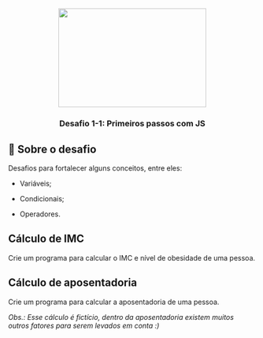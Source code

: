<h1 align="center">

<img src="https://camo.githubusercontent.com/268b1344409fac98c4eeda520482b6910c4ddcba/68747470733a2f2f73746f726167652e676f6f676c65617069732e636f6d2f676f6c64656e2d77696e642f626f6f7463616d702d6c61756e6368626173652f6c6f676f2e706e67" width="300px" height="200"/>

### <center>Desafio 1-1: Primeiros passos com JS</center>

</h1>

## 🚀 Sobre o desafio
Desafios para fortalecer alguns conceitos, entre eles:


- <p>Variáveis;</p>
- <p>Condicionais;</p>
- <p>Operadores.</p>

## Cálculo de IMC

Crie um programa para calcular o IMC e nível de obesidade de uma pessoa.

## Cálculo de aposentadoria

Crie um programa para calcular a aposentadoria de uma pessoa.

<i>Obs.: Esse cálculo é fictício, dentro da aposentadoria existem muitos outros fatores para serem levados em conta :)</i>
